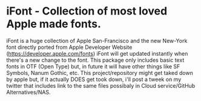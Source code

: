 # iFont - Collection of most loved Apple made fonts.

iFont is a huge collection of Apple San-Francisco and the new New-York font directly ported from Apple Developer Website (https://developer.apple.com/fonts)
iFont will get updated instantly when there's a new change to the font. This package only includes basic text fonts in OTF (Open Type) but, in future it will 
have other things like SF Symbols, Nanum Gothic, etc.
This project/repository might get taked down by apple but, if it actually DOES get took down, i'll post a tweek on my twitter that includes link to the same files
possibaly in Cloud service/GitHub Alternatives/NAS.

